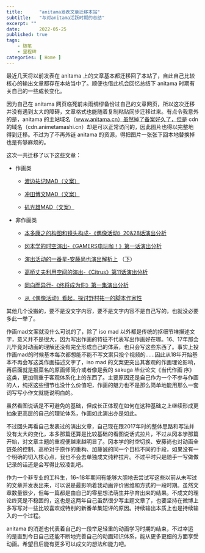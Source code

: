 ```yaml
---
title:      "anitama发表文章迁移本站"
subtitle:   "与对anitama活跃时期的总结"
excerpt: ""
date:       2022-05-25
published: true 
tags:
    - 随笔
    - 里程碑
categories: [ Home ]
---
```


最近几天将以前发表在 anitama 上的文章基本都迁移回了本站了，自此自己比较核心的输出文章都存在本站当中了。顺便也借此机会回忆总结下 anitama 时期有关自己的一些成长变化。

<!--more-->

因为自己在 anitama 网页临死前未雨绸缪备份过自己的文章网页，所以这次迁移并没有遇到太大的障碍，文章格式也能随着复制粘贴同步迁移过来。有点令我意外的是，anitama 的主站域名（www.anitama.cn）虽然掉了备案好久了，但是 cdn 的域名（cdn.animetamashi.cn）却是可以正常访问的，因此图片也得以完整地得到迁移。不过为了不再外链 anitama 的资源，得把图片一张张下回本地替换掉也是有够麻烦的。

这次一共迁移了以下这些文章：

- 作画类
  
  - [渡边祐记MAD（文案）](/post/2016-10-18-渡边祐记mad/)
  
  - [冲田博文MAD（文案）](/post/2017-09-19-冲田博文mad/)
  
  - [矶光雄MAD（文案）](/post/2018-09-19-日本动画作画的新写实主义者/)

- 非作画类
  
  - [本多康之的构图和镜头构成-《偶像活动》20&28话演出分析](/post/2017-04-29-偶像活动出色演出回分析/)
  
  - [冈本学的时空演出-《GAMERS电玩咖！》第一话演出分析](/post/2017-07-22-冈本学的时空演出/)
  
  - [演出活动的一番星-安藤尚也演出解析上](/post/2018-01-28-演出活动的一番星上/) （[下](/post/2018-02-03-演出活动的一番星下/)）
  
  - [高桥丈夫利用空间的演出-《Citrus》第11话演出分析](/post/2018-04-07-高桥丈夫利用空间的演出/)
  
  - [同向而异行-《终将成为你》第一集演出分析](/post/2018-10-18-同向而异行/)
  
  - [从《偶像活动》看起，探讨野村祐一的脚本作家性](/post/2018-05-20-从偶像活动看起探讨野村祐一的脚本作家性/)

其他几个没搬的，要不是没文字内容，要不是文字内容不是自己写的，也就没必要多此一举了。

作画mad文案就没什么可说的了，除了 iso mad 以外都是传统的抠细节堆描述文字，意义并不是很大，因为写出作画的特征不代表写出作画好在哪。16、17年那会儿毕竟对动画的理解还没有完全形成自己的体系，也只会写这些东西了。事实上投作画mad的时候基本每次都想能不能不写文案只投个视频的……因此从18年开始基本不再会写这类作画描述文字了，iso mad 的文案更突出其客观的作画理论影响，再后面就是报菜名的原画师简介或者像是我的 sakuga 毕业论文《当代作画 序》这类，更加侧重于客观体系化上的东西了。主要原因还是自己作为一个不参与作画的人，纯抠这些细节也没什么价值吧，作画的魅力也不是那么简单地能用那么一套词写写小作文就能说明白的。

虽然看图说话是不可避免的基础，但成长正体现在如何在这种基础之上继续形成更抽象更高层的自己的理论体系，作画如此演出亦是如此。

不过回头再看自己发表过的演出文章，自己现在跟2017年时的整体思路和写法并没有太大的变化，本多那篇还算是比较基础的看图说话式拉片，不过从冈本学那篇开始，对文章主题的重视便越来越明显了。冈本学的时空切换、安藤尚也对动画全链条的控制、高桥对于原作的重构、加藤诚的同一个目标不同的手段，如果没有一个明确的切入核心点，我也不会去单独成文纯粹拉片。不过平时只是随手一写做做记录的话还是会写得比较凌乱吧。

作为一个非专业的工科生，16~18年期间有能够大胆地去尝试写这些以前从未写过的文章并发表出来，可以说是最影响着我动画评价思维和方式的一段时期。虽然文章数量很少，但每一篇都是由自己的零星想法萌生并孕育出来的结果。不成文的理论终究是不稳固的，这也是这两年自己虽然很少写主题文章了，也要坚持在微博上多写写对一些比较喜欢或特别的新番单集短评的原因。持续输出本质上也是持续输入的一个过程。

anitama 的消逝也代表着自己的一段举足轻重的动画学习时期的结束，不过幸运的是直到今日自己还能不断地完善自己的动画知识体系，能从更多更细的方面享受动画。希望日后能有更多可以成文的想法和能力吧。


